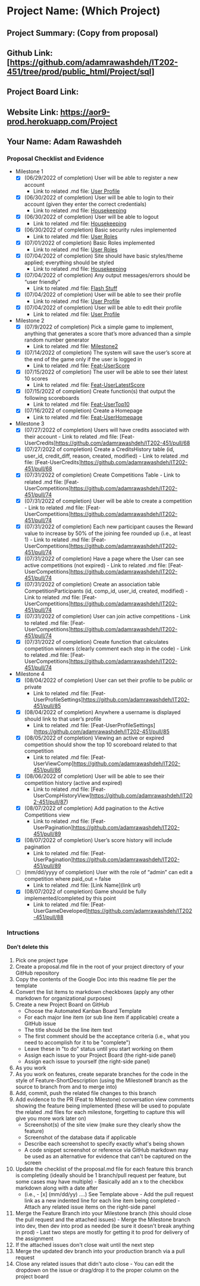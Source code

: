 # Project Name: (Which Project)
## Project Summary: (Copy from proposal)
## Github Link: [https://github.com/adamrawashdeh/IT202-451/tree/prod/public_html/Project/sql]
## Project Board Link: 
## Website Link: https://aor9-prod.herokuapp.com/Project
## Your Name: Adam Rawashdeh

<!-- Line item / Feature template (use this for each bullet point) -- DO NOT DELETE THIS SECTION


- [ ] \(mm/dd/yyyy of completion) Feature Title (from the proposal bullet point, if it's a sub-point indent it properly)
  -  Link to related .md file: [Link Name](link url)

 End Line item / Feature Template -- DO NOT DELETE THIS SECTION --> 
 
 
### Proposal Checklist and Evidence

- Milestone 1
    - [x] \(06/29/2022 of completion) User will be able to register a new account
        -  Link to related .md file: [User Profile](https://github.com/adamrawashdeh/IT202-451/pull/16) 
    - [x] \(06/30/2022 of completion) User will be able to login to their account (given they enter the correct credentials)
        -  Link to related .md file: [Housekeeping](https://github.com/adamrawashdeh/IT202-451/pull/26) 
    - [x] \(06/30/2022 of completion) User will be able to logout
        -  Link to related .md file: [Housekeeping](https://github.com/adamrawashdeh/IT202-451/pull/26)
    - [x] \(06/30/2022 of completion) Basic security rules implemented
        -  Link to related .md file: [User Roles](https://github.com/adamrawashdeh/IT202-451/pull/27) 
    - [x] \(07/01/2022 of completion) Basic Roles implemented
        -  Link to related .md file: [User Roles](https://github.com/adamrawashdeh/IT202-451/pull/27) 
    - [x] \(07/04/2022 of completion) Site should have basic styles/theme applied; everything should be styled
        -  Link to related .md file: [Housekeeping](https://github.com/adamrawashdeh/IT202-451/pull/26)
    - [x] \(07/04/2022 of completion) Any output messages/errors should be “user friendly”
        -  Link to related .md file: [Flash Stuff](https://github.com/adamrawashdeh/IT202-451/pull/15) 
    - [x] \(07/04/2022 of completion) User will be able to see their profile
        -  Link to related .md file: [User Profile](https://github.com/adamrawashdeh/IT202-451/pull/16) 
    - [x] \(07/04/2022 of completion) User will be able to edit their profile
        -  Link to related .md file: [User Profile](https://github.com/adamrawashdeh/IT202-451/pull/16)  
- Milestone 2
    - [x] \(07/9/2022 of completion) Pick a simple game to implement, anything that generates a score that’s more advanced than a simple random number generator
        -  Link to related .md file: [Milestone2](https://github.com/adamrawashdeh/IT202-451/pull/56)
    - [x] \(07/14/2022 of completion) The system will save the user’s score at the end of the game only if the user is logged in
        -  Link to related .md file: [Feat-UserScore](https://github.com/adamrawashdeh/IT202-451/pull/50)
    - [x] \(07/15/2022 of completion) The user will be able to see their latest 10 scores
        -  Link to related .md file: [Feat-UserLatestScore](https://github.com/adamrawashdeh/IT202-451/pull/54)
    - [x] \(07/15/2022 of completion) Create function(s) that output the following scoreboards
        -  Link to related .md file: [Feat-UserTop10](https://github.com/adamrawashdeh/IT202-451/pull/52)
    - [x] \(07/16/2022 of completion) Create a Homepage
        -  Link to related .md file: [Feat-UserHomepage](https://github.com/adamrawashdeh/IT202-451/pull/55)
- Milestone 3
  - [x] \(07/27/2022 of completion) Users will have credits associated with their account
        -  Link to related .md file: [Feat-UserCredits]https://github.com/adamrawashdeh/IT202-451/pull/68
  - [x] \(07/27/2022 of completion) Create a CreditsHistory table (id, user_id, credit_diff, reason, created, modified)
        -  Link to related .md file: [Feat-UserCredits]https://github.com/adamrawashdeh/IT202-451/pull/68
  - [x] \(07/31/2022 of completion) Create Competitions Table
        -  Link to related .md file: [Feat-UserCompetitions]https://github.com/adamrawashdeh/IT202-451/pull/74
  - [x] \(07/31/2022 of completion) User will be able to create a competition
        -  Link to related .md file: [Feat-UserCompetitions]https://github.com/adamrawashdeh/IT202-451/pull/74
  - [x] \(07/31/2022 of completion) Each new participant causes the Reward value to increase by 50% of the joining fee rounded up (i.e., at least 1)
        -  Link to related .md file: [Feat-UserCompetitions]https://github.com/adamrawashdeh/IT202-451/pull/74
  - [x] \(07/31/2022 of completion) Have a page where the User can see active competitions (not expired)
        -  Link to related .md file: [Feat-UserCompetitions]https://github.com/adamrawashdeh/IT202-451/pull/74
  - [x] \(07/31/2022 of completion) Create an association table CompetitionParticipants (id, comp_id, user_id, created, modified)
        -  Link to related .md file: [Feat-UserCompetitions]https://github.com/adamrawashdeh/IT202-451/pull/74
  - [x] \(07/31/2022 of completion) User can join active competitions 
        -  Link to related .md file: [Feat-UserCompetitions]https://github.com/adamrawashdeh/IT202-451/pull/74
  - [x] \(07/31/2022 of completion) Create function that calculates competition winners (clearly comment each step in the code)
        -  Link to related .md file: [Feat-UserCompetitions]https://github.com/adamrawashdeh/IT202-451/pull/74
- Milestone 4
    - [x] \(08/04/2022 of completion) User can set their profile to be public or private
        -  Link to related .md file: [Feat-UserProfileSettings]https://github.com/adamrawashdeh/IT202-451/pull/85
    - [x] \(08/04/2022 of completion) Anywhere a username is displayed should link to that user’s profile
        -  Link to related .md file: [Feat-UserProfileSettings](https://github.com/adamrawashdeh/IT202-451/pull/85
    - [x] \(08/05/2022 of completion) Viewing an active or expired competition should show the top 10 scoreboard related to that competition
        -  Link to related .md file: [Feat-UserViewComp]https://github.com/adamrawashdeh/IT202-451/pull/86
    - [x] \(08/06/2022 of completion) User will be able to see their competition history (active and expired)
        -  Link to related .md file: [Feat-UserCompHistoryView]https://github.com/adamrawashdeh/IT202-451/pull/87)
    - [x] \(08/07/2022 of completion) Add pagination to the Active Competitions view
        -  Link to related .md file: [Feat-UserPagination]https://github.com/adamrawashdeh/IT202-451/pull/89
    - [x] \(08/07/2022 of completion) User’s score history will include pagination
        -  Link to related .md file: [Feat-UserPagination]https://github.com/adamrawashdeh/IT202-451/pull/89
    - [ ] \(mm/dd/yyyy of completion) User with the role of “admin” can edit a competition where paid_out = false
        -  Link to related .md file: [Link Name](link url)
    - [x] \(08/07/2022 of completion) Game should be fully implemented/completed by this point
        -  Link to related .md file: [Feat-UserGameDeveloped]https://github.com/adamrawashdeh/IT202-451/pull/88
  
### Intructions
#### Don't delete this
1. Pick one project type
2. Create a proposal.md file in the root of your project directory of your GitHub repository
3. Copy the contents of the Google Doc into this readme file per the template
4. Convert the list items to markdown checkboxes (apply any other markdown for organizational purposes)
5. Create a new Project Board on GitHub
   - Choose the Automated Kanban Board Template
   - For each major line item (or sub line item if applicable) create a GitHub issue
   - The title should be the line item text
   - The first comment should be the acceptance criteria (i.e., what you need to accomplish for it to be "complete")
   - Leave these in "to do" status until you start working on them
   - Assign each issue to your Project Board (the right-side panel)
   - Assign each issue to yourself (the right-side panel)
6. As you work
  1. As you work on features, create separate branches for the code in the style of Feature-ShortDescription (using the Milestone# branch as the source to branch from and to merge into)
  2. Add, commit, push the related file changes to this branch
  3. Add evidence to the PR (Feat to Milestone) conversation view comments showing the feature being implemented (these will be used to populate the related .md files for each milestone, forgetting to capture this will give you more work later on)
     - Screenshot(s) of the site view (make sure they clearly show the feature)
     - Screenshot of the database data if applicable
     - Describe each screenshot to specify exactly what's being shown
     - A code snippet screenshot or reference via GitHub markdown may be used as an alternative for evidence that can't be captured on the screen
  4. Update the checklist of the proposal.md file for each feature this branch is completing (ideally should be 1 branch/pull request per feature, but some cases may have multiple)
    - Basically add an x to the checkbox markdown along with a date after
      - (i.e.,   - [x] (mm/dd/yy) ....) See Template above
    - Add the pull request link as a new indented line for each line item being completed
    - Attach any related issue items on the right-side panel
  5. Merge the Feature Branch into your Milestone branch (this should close the pull request and the attached issues)
    - Merge the Milestone branch into dev, then dev into prod as needed (be sure it doesn't break anything in prod)
    - Last two steps are mostly for getting it to prod for delivery of the assignment 
  7. If the attached issues don't close wait until the next step
  8. Merge the updated dev branch into your production branch via a pull request
  9. Close any related issues that didn't auto close
    - You can edit the dropdown on the issue or drag/drop it to the proper column on the project board